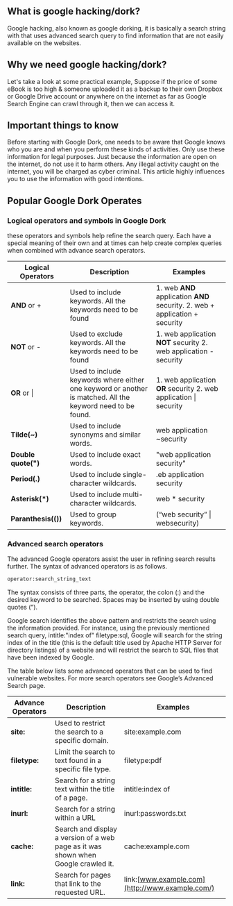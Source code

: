 ## What is google hacking/dork?

Google hacking, also known as google dorking, it is basically a search string with that uses advanced search query to find information that are not easily available on the websites.

## Why we need google hacking/dork?

Let's take a look at some practical example, Suppose if the price of some eBook is too high & someone uploaded it as a backup to their own Dropbox or Google Drive account or anywhere on the internet as far as Google Search Engine can crawl through it, then we can access it.

## Important things to know

Before starting with Google Dork, one needs to be aware that Google knows who you are and when you perform these kinds of activities. Only use these information for legal purposes. Just because the information are open on the internet, do not use it to harm others. Any illegal activity caught on the internet, you will be charged as cyber criminal. This article highly influences you to use the information with good intentions.

## Popular Google Dork Operates

### Logical operators and symbols in Google Dork

these operators and symbols help refine the search query. Each have a special meaning of their own and at times can help create complex queries when combined with advance search operators.

| Logical Operators | Description | Examples |
| --- | --- | --- |
| **AND** or + | Used to include keywords. All the keywords need to be found | 1\. web **AND** application **AND** security.   2\. web + application + security |
| **NOT** or - | Used to exclude keywords. All the keywords need to be found | 1\. web application **NOT** security   2\. web application -security |
| **OR** or \| | Used to include keywords where either one keyword or another is matched. All the keyword need to be found. | 1\. web application **OR** security   2\. web application \| security |
| **Tilde(~)** | Used to include synonyms and similar words. | web application ~security |
| **Double quote(")** | Used to include exact words. | "web application security" |
| **Period(.)** | Used to include single-character wildcards. | .eb application security |
| **Asterisk(\*)** | Used to include multi-character wildcards. | web \* security |
| **Paranthesis(())** | Used to group keywords. | (“web security” \| websecurity) |

### Advanced search operators

The advanced Google operators assist the user in refining search results further. The syntax of advanced operators is as follows.

```bash
operator:search_string_text
```

The syntax consists of three parts, the operator, the colon (:) and the desired keyword to be searched. Spaces may be inserted by using double quotes (“).

Google search identifies the above pattern and restricts the search using the information provided. For instance, using the previously mentioned search query, intitle:"index of" filetype:sql, Google will search for the string index of in the title (this is the default title used by Apache HTTP Server for directory listings) of a website and will restrict the search to SQL files that have been indexed by Google.

The table below lists some advanced operators that can be used to find vulnerable websites. For more search operators see Google’s Advanced Search page.

| Advance Operators | Description | Examples |
| --- | --- | --- |
| **site:** | Used to restrict the search to a specific domain. | site:example.com |
| **filetype:** | Limit the search to text found in a specific file type. | filetype:pdf |
| **intitle:** | Search for a string text within the title of a page. | intitle:index of |
| **inurl:** | Search for a string within a URL | inurl:passwords.txt |
| **cache:** | Search and display a version of a web page as it was shown when Google crawled it. | cache:example.com |
| **link:** | Search for pages that link to the requested URL. | link:[www.example.com](http://www.example.com/) |